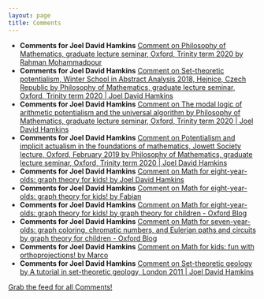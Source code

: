 ```yaml
---
layout: page
title: Comments
---
```


* **Comments for Joel David Hamkins** [Comment on Philosophy of Mathematics, graduate lecture seminar, Oxford, Trinity term 2020 by Rahman Mohammadpour](http://jdh.hamkins.org/philosophy-of-mathematics-graduate-oxford-tt20/#comment-10814)
* **Comments for Joel David Hamkins** [Comment on Set-theoretic potentialism, Winter School in Abstract Analysis 2018, Hejnice, Czech Republic by Philosophy of Mathematics, graduate lecture seminar, Oxford, Trinity term 2020 \| Joel David Hamkins](http://jdh.hamkins.org/set-theoretic-potentialism-ws2018/#comment-10811)
* **Comments for Joel David Hamkins** [Comment on The modal logic of arithmetic potentialism and the universal algorithm by Philosophy of Mathematics, graduate lecture seminar, Oxford, Trinity term 2020 \| Joel David Hamkins](http://jdh.hamkins.org/arithmetic-potentialism-and-the-universal-algorithm/#comment-10810)
* **Comments for Joel David Hamkins** [Comment on Potentialism and implicit actualism in the foundations of mathematics, Jowett Society lecture, Oxford, February 2019 by Philosophy of Mathematics, graduate lecture seminar, Oxford, Trinity term 2020 \| Joel David Hamkins](http://jdh.hamkins.org/potentialism-and-implicit-actualism-in-the-foundations-of-mathematics-jowett-society-oxford-february-2019/#comment-10809)
* **Comments for Joel David Hamkins** [Comment on Math for eight-year-olds: graph theory for kids! by Joel David Hamkins](http://jdh.hamkins.org/math-for-eight-year-olds/#comment-10808)
* **Comments for Joel David Hamkins** [Comment on Math for eight-year-olds: graph theory for kids! by Fabian](http://jdh.hamkins.org/math-for-eight-year-olds/#comment-10807)
* **Comments for Joel David Hamkins** [Comment on Math for eight-year-olds: graph theory for kids! by graph theory for children - Oxford Blog](http://jdh.hamkins.org/math-for-eight-year-olds/#comment-10806)
* **Comments for Joel David Hamkins** [Comment on Math for seven-year-olds:  graph coloring, chromatic numbers, and Eulerian paths and circuits by graph theory for children - Oxford Blog](http://jdh.hamkins.org/math-for-seven-year-olds-graph-coloring-chromatic-numbers-eulerian-paths/#comment-10805)
* **Comments for Joel David Hamkins** [Comment on Math for kids: fun with orthoprojections! by Marco](http://jdh.hamkins.org/fun-with-orthoprojections/#comment-10804)
* **Comments for Joel David Hamkins** [Comment on Set-theoretic geology by A tutorial in set-theoretic geology, London 2011 \| Joel David Hamkins](http://jdh.hamkins.org/set-theoreticgeology/#comment-10802)

[Grab the feed for all Comments!](Comments.xml)
